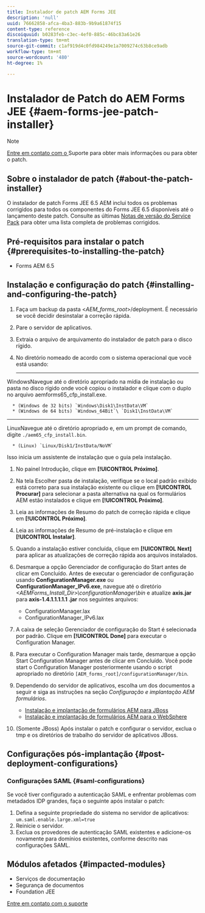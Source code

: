 ```yaml
---
title: Instalador de patch AEM Forms JEE
description: 'null'
uuid: 76662858-afca-4ba3-883b-9b9a61874f15
content-type: reference
discoiquuid: b0283feb-c3ec-4ef0-885c-46bc83a61e26
translation-type: tm+mt
source-git-commit: c1af919d4c0fd984249e1a7009274c63b8ce9adb
workflow-type: tm+mt
source-wordcount: '480'
ht-degree: 1%

---
```



# Instalador de Patch do AEM Forms JEE {#aem-forms-jee-patch-installer}

>[!NOTE]
>
>[Entre em contato com o ](https://www.adobe.com/account/sign-in.supportportal.html) Suporte para obter mais informações ou para obter o patch.

## Sobre o instalador de patch {#about-the-patch-installer}

O instalador de patch Forms JEE 6.5 AEM inclui todos os problemas corrigidos para todos os componentes do Forms JEE 6.5 disponíveis até o lançamento deste patch. Consulte as últimas [Notas de versão do Service Pack](sp-release-notes.md) para obter uma lista completa de problemas corrigidos.

## Pré-requisitos para instalar o patch {#prerequisites-to-installing-the-patch}

* Forms AEM 6.5

## Instalação e configuração do patch {#installing-and-configuring-the-patch}

1. Faça um backup da pasta &lt;*AEM_forms_root*>/deployment. É necessário se você decidir desinstalar a correção rápida.
1. Pare o servidor de aplicativos.
1. Extraia o arquivo de arquivamento do instalador de patch para o disco rígido.
1. No diretório nomeado de acordo com o sistema operacional que você está usando:

   * ****
WindowsNavegue até o diretório apropriado na mídia de instalação ou pasta no disco rígido onde você copiou o instalador e clique com o duplo no arquivo aemforms65_cfp_install.exe.

      * (Windows de 32 bits) `Windows\Disk1\InstData\VM`
      * (Windows de 64 bits) `Windows_64Bit`\ `Disk1\InstData\VM`
   * ****
LinuxNavegue até o diretório apropriado e, em um prompt de comando, digite 
`./aem65_cfp_install.bin`.

      * (Linux) `Linux/Disk1/InstData/NoVM`

   Isso inicia um assistente de instalação que o guia pela instalação.

1. No painel Introdução, clique em **[!UICONTROL Próximo]**.
1. Na tela Escolher pasta de instalação, verifique se o local padrão exibido está correto para sua instalação existente ou clique em **[!UICONTROL Procurar]** para selecionar a pasta alternativa na qual os formulários AEM estão instalados e clique em **[!UICONTROL Próximo]**.
1. Leia as informações de Resumo do patch de correção rápida e clique em **[!UICONTROL Próximo]**.
1. Leia as informações de Resumo de pré-instalação e clique em **[!UICONTROL Instalar]**.
1. Quando a instalação estiver concluída, clique em **[!UICONTROL Next]** para aplicar as atualizações de correção rápida aos arquivos instalados.

1. Desmarque a opção Gerenciador de configuração do Start antes de clicar em Concluído. Antes de executar o gerenciador de configuração usando **ConfigurationManager.exe** ou **ConfigurationManager_IPv6.exe**, navegue até o diretório *&lt;AEMForms_Install_Dir>\configurationManager\bin* e atualize **axis.jar** para **axis-1.4.1.1.1.1.1 .jar** nos seguintes arquivos:

   * ConfigurationManager.lax
   * ConfigurationManager_IPv6.lax

1. A caixa de seleção Gerenciador de configuração do Start é selecionada por padrão. Clique em **[!UICONTROL Done]** para executar o Configuration Manager.

1. Para executar o Configuration Manager mais tarde, desmarque a opção Start Configuration Manager antes de clicar em Concluído. Você pode start o Configuration Manager posteriormente usando o script apropriado no diretório `[AEM_forms_root]/configurationManager/bin`.

1. Dependendo do servidor de aplicativos, escolha um dos documentos a seguir e siga as instruções na seção *Configuração e implantação AEM formulários*.

   * [Instalação e implantação de formulários AEM para JBoss](http://www.adobe.com/go/learn_aemforms_installJBoss_65)
   * [Instalação e implantação de formulários AEM para o WebSphere](http://www.adobe.com/go/learn_aemforms_installWebSphere_65)

1. (Somente JBoss) Após instalar o patch e configurar o servidor, exclua o tmp e os diretórios de trabalho do servidor de aplicativos JBoss.

## Configurações pós-implantação {#post-deployment-configurations}

### Configurações SAML {#saml-configurations}

Se você tiver configurado a autenticação SAML e enfrentar problemas com metadados IDP grandes, faça o seguinte após instalar o patch:

1. Defina a seguinte propriedade do sistema no servidor de aplicativos:\
   `um.saml.enable.large.xml=true`
1. Reinicie o servidor.
1. Exclua os provedores de autenticação SAML existentes e adicione-os novamente para domínios existentes, conforme descrito nas configurações SAML.

## Módulos afetados {#impacted-modules}

* Serviços de documentação
* Segurança de documentos
* Foundation JEE

[Entre em contato com o suporte](https://www.adobe.com/account/sign-in.supportportal.html)
